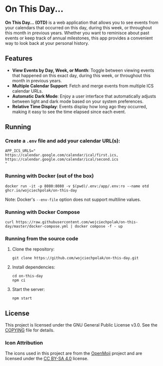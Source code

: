 # On This Day...

**On This Day... (OTD)** is a web application that allows you to see events
from your calendars that occurred on this day, during this week,
or throughout this month in previous years. Whether you want to reminisce
about past events or keep track of annual milestones, this app provides
a convenient way to look back at your personal history.

## Features

- **View Events by Day, Week, or Month**: Toggle between viewing events 
    that happened on this exact day, during this week, or throughout
    this month in previous years.
- **Multiple Calendar Support**: Fetch and merge events from multiple
    ICS calendar URLs.
- **Automatic Dark Mode**: Enjoy a user interface that automatically
    adjusts between light and dark mode based on your system
    preferences.
- **Relative Time Display**: Events display how long ago they
    occurred, making it easy to see the time elapsed since each event.

## Running

### Create a `.env` file and add your calendar URL(s):
   ```env
   APP_ICS_URLS="
   https://calendar.google.com/calendar/ical/first.ics,
   https://calendar.google.com/calendar/ical/second.ics
   "
   ```

### Running with Docker (out of the box)

```shell
docker run -it -p 8080:8080 -v $(pwd)/.env:/app/.env:ro --name otd ghcr.io/wojciechpolak/on-this-day
```

Note: Docker's `--env-file` option does not support multiline values.

### Running with Docker Compose

```shell
curl https://raw.githubusercontent.com/wojciechpolak/on-this-day/master/docker-compose.yml | docker compose -f - up
```

### Running from the source code

1. Clone the repository:
   ```shell
   git clone https://github.com/wojciechpolak/on-this-day.git
   ```

2. Install dependencies:
   ```shell
   cd on-this-day
   npm ci
   ```

3. Start the server:
   ```shell
   npm start
   ```

## License

This project is licensed under the GNU General Public License v3.0.
See the [COPYING](COPYING) file for details.

### Icon Attribution

The icons used in this project are from the [OpenMoji](https://openmoji.org)
project and are licensed under the
[CC BY-SA 4.0](https://creativecommons.org/licenses/by-sa/4.0/) license.
